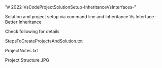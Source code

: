 "# 2022-VsCodeProjectSolutionSetup-InheritanceVsInterfaces-" 

Solution and project setup via command line and Inheritance Vs Interface - Better Inheritance

Check following for details 

StepsToCreateProjectsAndSolution.txt

ProjectNotes.txt

Project Structure.JPG
